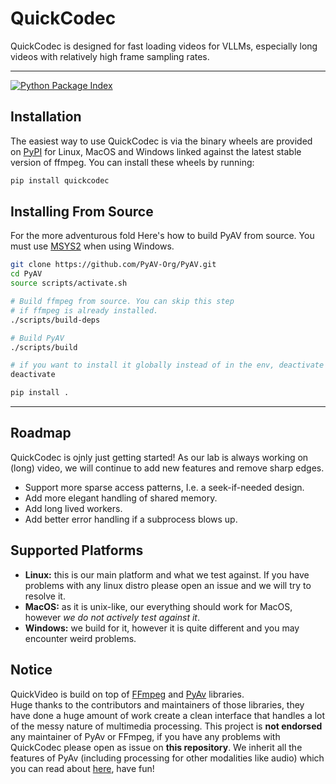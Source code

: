 QuickCodec
====

QuickCodec is designed for fast loading videos for VLLMs, especially long videos with relatively high frame sampling rates.

---

[![Python Package Index][pypi-badge]][pypi]


Installation
------------

The easiest way to use QuickCodec is via the binary wheels are provided on [PyPI][pypi] for Linux, MacOS and Windows linked against the latest stable version of ffmpeg. You can install these wheels by running:

```bash
pip install quickcodec
```


Installing From Source
----------------------

For the more adventurous fold  Here's how to build PyAV from source. You must use [MSYS2](https://www.msys2.org/) when using Windows.

```bash
git clone https://github.com/PyAV-Org/PyAV.git
cd PyAV
source scripts/activate.sh

# Build ffmpeg from source. You can skip this step
# if ffmpeg is already installed.
./scripts/build-deps

# Build PyAV
./scripts/build

# if you want to install it globally instead of in the env, deactivate
deactivate

pip install .
```

---

Roadmap
----------------------

QuickCodec is ojnly just getting started!
As our lab is always working on (long) video, we will continue to add new features and remove sharp edges.

- Support more sparse access patterns, I.e. a seek-if-needed design.
- Add more elegant handling of shared memory.
- Add long lived workers.
- Add better error handling if a subprocess blows up.


Supported Platforms
----------------------
- **Linux:** this is our main platform and what we test against. If you have problems with any linux distro please open an issue and we will try to resolve it.
- **MacOS:** as it is unix-like, our everything should work for MacOS, however *we do not actively test against it*.
- **Windows:** we build for it, however it is quite different and you may encounter weird problems.

Notice
----------------------
QuickVideo is build on top of [FFmpeg][ffmpeg] and [PyAv][pyav] libraries.  
Huge thanks to the contributors and maintainers of those libraries, they have done a huge amount of work create a clean interface that handles a lot of the messy nature of multimedia processing.
This project is **not endorsed** any maintainer of PyAv or FFmpeg, if you have any problems with QuickCodec please open as issue on **this repository**.
We inherit all the features of PyAv (including processing for other modalities like audio) which you can read about [here][docs], have fun!


[conda-badge]: https://img.shields.io/conda/vn/conda-forge/av.svg?colorB=CCB39A
[conda]: https://anaconda.org/conda-forge/av
[docs-badge]: https://img.shields.io/badge/docs-on%20pyav.basswood--io.com-blue.svg
[docs]: https://pyav.basswood-io.com
[pypi-badge]: https://img.shields.io/pypi/v/av.svg?colorB=CCB39A
[pypi]: https://pypi.org/project/quickvideo
[discuss]: https://github.com/PyAV-Org/PyAV/discussions

[github-tests-badge]: https://github.com/PyAV-Org/PyAV/workflows/tests/badge.svg
[github-tests]: https://github.com/PyAV-Org/PyAV/actions?workflow=tests
[github]: https://github.com/TigerLab/PyAV

[ffmpeg]: https://ffmpeg.org/
[pyav]: https://github.com/PyAV-Org/PyAV
